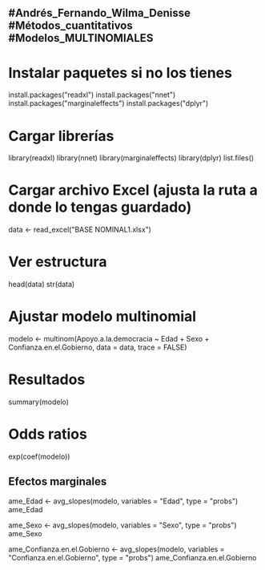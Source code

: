 #Andrés_Fernando_Wilma_Denisse
#Métodos_cuantitativos
#Modelos_MULTINOMIALES
-----------------------------------------------------------------------------
# Instalar paquetes si no los tienes
install.packages("readxl")
install.packages("nnet")
install.packages("marginaleffects")
install.packages("dplyr")

# Cargar librerías
library(readxl)
library(nnet)
library(marginaleffects)
library(dplyr)
list.files()
# Cargar archivo Excel (ajusta la ruta a donde lo tengas guardado)
data <- read_excel("BASE NOMINAL1.xlsx")

# Ver estructura
head(data)
str(data)

# Ajustar modelo multinomial
modelo <- multinom(Apoyo.a.la.democracia ~ Edad + Sexo + Confianza.en.el.Gobierno, data = data, trace = FALSE)

# Resultados
summary(modelo)

# Odds ratios
exp(coef(modelo))

## Efectos marginales

ame_Edad <- avg_slopes(modelo, variables = "Edad", type = "probs")
ame_Edad

ame_Sexo <- avg_slopes(modelo, variables = "Sexo", type = "probs")
ame_Sexo

ame_Confianza.en.el.Gobierno <- avg_slopes(modelo, variables = "Confianza.en.el.Gobierno", type = "probs")
ame_Confianza.en.el.Gobierno
